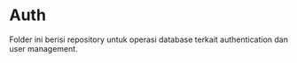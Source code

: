 # Auth

Folder ini berisi repository untuk operasi database terkait authentication dan user management.